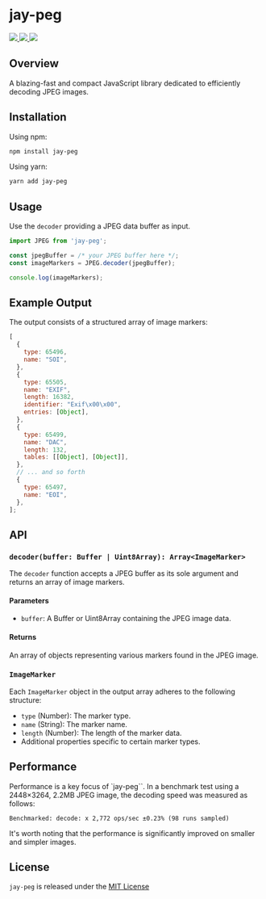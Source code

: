 # jay-peg

<a href="https://www.npmjs.com/package/jay-peg">
  <img src="https://img.shields.io/npm/v/jay-peg.svg" />
</a>
<a href="https://github.com/diegomura/jay-peg/blob/master/LICENSE">
  <img src="https://img.shields.io/github/license/diegomura/jay-peg.svg" />
</a>
<a href="https://github.com/prettier/prettier">
  <img src="https://img.shields.io/badge/styled_with-prettier-ff69b4.svg" />
</a>

## Overview

A blazing-fast and compact JavaScript library dedicated to efficiently decoding JPEG images.

## Installation

Using npm:

```bash
npm install jay-peg
```

Using yarn:

```bash
yarn add jay-peg
```

## Usage

Use the `decoder` providing a JPEG data buffer as input.

```javascript
import JPEG from 'jay-peg';

const jpegBuffer = /* your JPEG buffer here */;
const imageMarkers = JPEG.decoder(jpegBuffer);

console.log(imageMarkers);
```

## Example Output

The output consists of a structured array of image markers:

```javascript
[
  {
    type: 65496,
    name: "SOI",
  },
  {
    type: 65505,
    name: "EXIF",
    length: 16382,
    identifier: "Exif\x00\x00",
    entries: [Object],
  },
  {
    type: 65499,
    name: "DAC",
    length: 132,
    tables: [[Object], [Object]],
  },
  // ... and so forth
  {
    type: 65497,
    name: "EOI",
  },
];
```

## API

### `decoder(buffer: Buffer | Uint8Array): Array<ImageMarker>`

The `decoder` function accepts a JPEG buffer as its sole argument and returns an array of image markers.

#### Parameters

- `buffer`: A Buffer or Uint8Array containing the JPEG image data.

#### Returns

An array of objects representing various markers found in the JPEG image.

### `ImageMarker`

Each `ImageMarker` object in the output array adheres to the following structure:

- `type` (Number): The marker type.
- `name` (String): The marker name.
- `length` (Number): The length of the marker data.
- Additional properties specific to certain marker types.

## Performance

Performance is a key focus of `jay-peg``. In a benchmark test using a 2448×3264, 2.2MB JPEG image, the decoding speed was measured as follows:

```
Benchmarked: decode: x 2,772 ops/sec ±0.23% (98 runs sampled)
```

It's worth noting that the performance is significantly improved on smaller and simpler images.

## License

`jay-peg` is released under the [MIT License](LICENSE)
